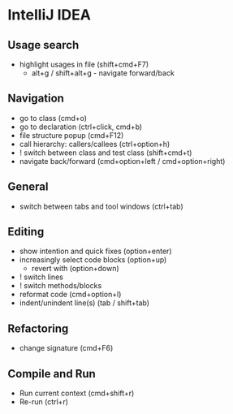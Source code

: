# IntelliJ IDEA

## Usage search
- highlight usages in file (shift+cmd+F7)
    - alt+g / shift+alt+g - navigate forward/back
    
## Navigation
- go to class (cmd+o)
- go to declaration (ctrl+click, cmd+b)
- file structure popup (cmd+F12)
- call hierarchy: callers/callees (ctrl+option+h)
- ! switch between class and test  class (shift+cmd+t)
- navigate back/forward (cmd+option+left / cmd+option+right)

## General
- switch between tabs and tool windows (ctrl+tab)

## Editing
- show intention and quick fixes (option+enter)
- increasingly select code blocks (option+up)
    - revert with (option+down)
- ! switch lines
- ! switch methods/blocks
- reformat code (cmd+option+l)
- indent/unindent line(s) (tab / shift+tab)


## Refactoring
-  change signature (cmd+F6)

## Compile and Run
- Run current context (cmd+shift+r)
- Re-run (ctrl+r)